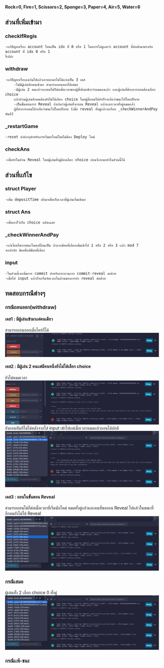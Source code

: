#### Rock=0, Fire=1, Scissors=2, Sponge=3, Paper=4, Air=5, Water=6
## ส่วนที่เพิ่มเข้ามา
### checkIfRegis
    -เเก้ปัญหาเรื่อง account ไหนเป็น idx ที่ 0 หรือ 1 โดยการไล่ดูเลยว่า account ที่ส่งเข้ามาตรงกับ account ที่ idx 0 หรือ 1
    รึเปล่า
### withdraw
    -เเก้ปัญหาเรื่องลงเงินไปเเล้วเอาออกมาไม่ได้เเบ่งเป็น 3 เคส
        -ไม่มีผู้เล่นอีกคนเข้ามา สามารถถอนออกได้เสมอ
        -มีผู้เล่น 2 คนเเล้วจะถอนได้ก็ต่อเมื่อเวลาของผู้ที่เข้ามาช้ากว่าหมดลงเเล้ว เเละผู้เล่นที่ต้องการถอนต้องเลือก choice
        เเล้วส่วนผู้เล่นอีกคนต้องยังไม่ได้เลือก choice โดยผู้ที่ถอนได้สำเร็จจะถือว่าชนะไปโดยปริยาย
        -เป็นขั้นตอนการ Reveal ถ้าเกิดว่าผู้เล่นที่จะถอน Reveal เเล้วเเละเวลาทั้งคู่หมดเเล้ว
        ผู้ที่ทำการถอนได้จะถือว่าชนะไปโดยปริยาย (เมื่อ reveal ทั้งคู่เเล้วจะเรียก _checkWinnerAndPay ทันที)
### _restartGame
    -reset ค่าต่างๆสำหรับการเริ่มตาใหม่โดยไม่ต้อง Deploy ใหม่
### checkAns
    -เพื่อทำในส่วน Reveal โดยผู้เล่นทั้งคู่ต้องเลือก choice ก่อนจึงจะมาทำในส่วนนี้ได้
## ส่วนที่เเก้ไข
### struct Player
    -เพิ่ม depositTime เข้ามาเพื่อเก็บเวลาที่ผู้เล่นเริ่มเข้ามา
### struct Ans
    -เพื่อเอาไว้เก็บ choice หลังเฉลย
### _checkWinnerAndPay
    -เเก้เงื่อนไขการชนะโดยเปลี่ยนเป็น ถ้าบวกช้อยที่เลือกเพิ่มเข้าไป 1 หรือ 2 หรือ 3 เเล้ว mod 7
    จะเท่ากับ ช้อยที่เเพ้ช้อยที่เลือก
### input
    -ในส่วนนี้จะเพิ่มการ commit สำหรับกระบวนการ commit-reveal มาด้วย
    -เมื่อใส่ input เเล้วก็จะเริ่มจับเวลาในส่วนของการทำ reveal ต่อด้วย

## ทดสอบกรณีต่างๆ
### กรณีถอนออก(withdraw)
#### เคส1 : มีผู้เล่นเข้ามาเเค่คนเดียว
สามารถถอนออกเมื่อไหร่ก็ได้
![สามารถถอนออกเมื่อไหร่ก็ได้](./Screenshot/Screenshot2024-02-13140055.png)
#### เคส2 : มีผู้เล่น 2 คนเเต่มีคนหนึ่งยังไม่ได้เลือก choice
ยังไม่หมดเวลา
![ยังไม่หมดเวลา](./Screenshot/Screenshot2024-02-13140441.png) 
ยังถอนทันทีไม่ได้หลังจากใส่ input เข้าไปเเต่เมื่อเวลาหมดเเล้วถอนได้ปกติ 
![ยังถอนทันทีไม่ได้หลังจากใส่ input เข้าไปเเต่เมื่อเวลาหมดเเล้วถอนได้ปกติ](./Screenshot/Screenshot2024-02-13140933.png)
#### เคส3 : ถอนในขั้นตอน Reveal
สามารถถอนได้ก็ต่อเมื่อเวลาที่เริ่มนับใหม่ หมดทั้งคู่เเล้วเเละคนที่ขอถอน Reveal ไปเเล้วในขณะที่ อีกคนยังไม่ได้ Reveal
![สามารถถอนได้ก็ต่อเมื่อเวลาที่เริ่มนับใหม่ หมดทั้งคู่เเล้วเเละคนที่ขอถอน Reveal ไปเเล้วในขณะที่ อีกคนยังไม่ได้ Reveal](./Screenshot/Screenshot2024-02-13142704.png)
### กรณีเสมอ
ผู้เล่นทั้ง 2 เลือก choice 0 ทั้งคู่
![ผู้เล่นทั้ง 2 เลือก choice 0 ทั้งคู่](./Screenshot/Screenshot2024-02-13144519.png)
### กรณีเเพ้-ชนะ
    